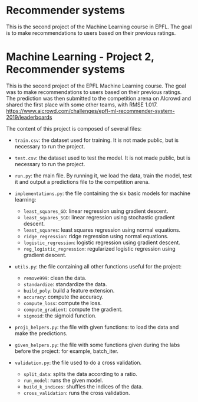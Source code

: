 # Recommender systems
 This is the second project of the Machine Learning course in EPFL. The goal is to make recommendations to users based on their previous ratings.
 
 
# Machine Learning - Project 2, Recommender systems

This is the second project of the EPFL Machine Learning course. The goal was to make recommendations to users based on their previous ratings. The prediction was then submitted to the competition arena on AIcrowd and shared the first place with some other teams, with RMSE 1.017. https://www.aicrowd.com/challenges/epfl-ml-recommender-system-2019/leaderboards 


The content of this project is composed of several files:

   - `train.csv`: the dataset used for training. It is not made public, but is necessary to run the project.
   - `test.csv`: the dataset used to test the model. It is not made public, but is necessary to run the project.

   - `run.py`: the main file. By running it, we load the data, train the model, test it and output a predictions file to the competition arena.

   - `implementations.py`: the file containing the six basic models for machine learning: 
      - `least_squares_GD`: linear regression using gradient descent.
      - `least_squares_SGD`: linear regression using stochastic gradient descent.
      - `least_squares`: least squares regression using normal equations.
      - `ridge_regression`: ridge regression using normal equations.
      - `logistic_regression`: logistic regression using gradient descent.
      - `reg_logistic_regression`: regularized logistic regression using gradient descent.

   - `utils.py`: the file containing all other functions useful for the project:
      - `remove999`: clean the data. 
      - `standardize`: standardize the data.
      - `build_poly`: build a feature extension.
      - `accuracy`: compute the accuracy.
      - `compute_loss`: compute the loss.
      - `compute_gradient`: compute the gradient.
      - `sigmoid`: the sigmoid function.


   - `proj1_helpers.py`: the file with given functions: to load the data and make the predictions.

   - `given_helpers.py`: the file with some functions given during the labs before the project: for example, batch_iter.

   - `validation.py`: the file used to do a cross validation.
      - `split_data`: splits the data according to a ratio.
      - `run_model`: runs the given model.
      - `build_k_indices`: shuffles the indices of the data.
      - `cross_validation`: runs the cross validation.
